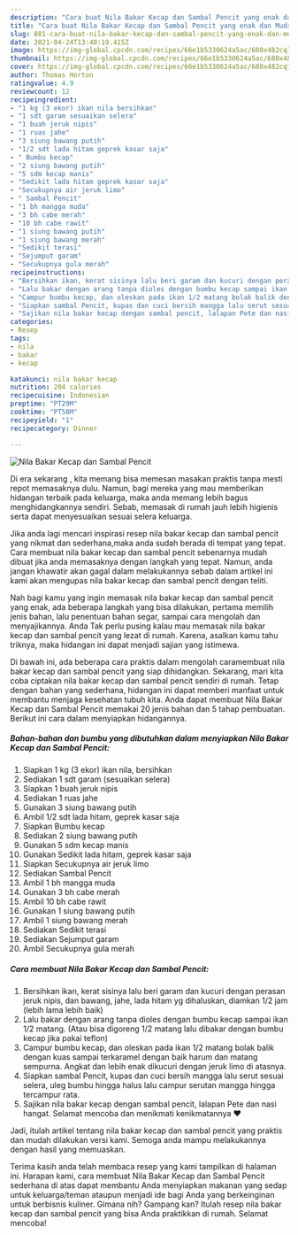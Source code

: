 ```yaml
---
description: "Cara buat Nila Bakar Kecap dan Sambal Pencit yang enak dan Mudah Dibuat"
title: "Cara buat Nila Bakar Kecap dan Sambal Pencit yang enak dan Mudah Dibuat"
slug: 881-cara-buat-nila-bakar-kecap-dan-sambal-pencit-yang-enak-dan-mudah-dibuat
date: 2021-04-24T13:40:19.415Z
image: https://img-global.cpcdn.com/recipes/66e1b5330624a5ac/680x482cq70/nila-bakar-kecap-dan-sambal-pencit-foto-resep-utama.jpg
thumbnail: https://img-global.cpcdn.com/recipes/66e1b5330624a5ac/680x482cq70/nila-bakar-kecap-dan-sambal-pencit-foto-resep-utama.jpg
cover: https://img-global.cpcdn.com/recipes/66e1b5330624a5ac/680x482cq70/nila-bakar-kecap-dan-sambal-pencit-foto-resep-utama.jpg
author: Thomas Horton
ratingvalue: 4.9
reviewcount: 12
recipeingredient:
- "1 kg (3 ekor) ikan nila bersihkan"
- "1 sdt garam sesuaikan selera"
- "1 buah jeruk nipis"
- "1 ruas jahe"
- "3 siung bawang putih"
- "1/2 sdt lada hitam geprek kasar saja"
- " Bumbu kecap"
- "2 siung bawang putih"
- "5 sdm kecap manis"
- "Sedikit lada hitam geprek kasar saja"
- "Secukupnya air jeruk limo"
- " Sambal Pencit"
- "1 bh mangga muda"
- "3 bh cabe merah"
- "10 bh cabe rawit"
- "1 siung bawang putih"
- "1 siung bawang merah"
- "Sedikit terasi"
- "Sejumput garam"
- "Secukupnya gula merah"
recipeinstructions:
- "Bersihkan ikan, kerat sisinya lalu beri garam dan kucuri dengan perasan jeruk nipis, dan bawang, jahe, lada hitam yg dihaluskan, diamkan 1/2 jam (lebih lama lebih baik)"
- "Lalu bakar dengan arang tanpa dioles dengan bumbu kecap sampai ikan 1/2 matang. (Atau bisa digoreng 1/2 matang lalu dibakar dengan bumbu kecap jika pakai teflon)"
- "Campur bumbu kecap, dan oleskan pada ikan 1/2 matang bolak balik dengan kuas sampai terkaramel dengan baik harum dan matang sempurna. Angkat dan lebih enak dikucuri dengan jeruk limo di atasnya."
- "Siapkan sambal Pencit, kupas dan cuci bersih mangga lalu serut sesuai selera, uleg bumbu hingga halus lalu campur serutan mangga hingga tercampur rata."
- "Sajikan nila bakar kecap dengan sambal pencit, lalapan Pete dan nasi hangat. Selamat mencoba dan menikmati kenikmatannya ♥️"
categories:
- Resep
tags:
- nila
- bakar
- kecap

katakunci: nila bakar kecap 
nutrition: 204 calories
recipecuisine: Indonesian
preptime: "PT29M"
cooktime: "PT58M"
recipeyield: "1"
recipecategory: Dinner

---
```



![Nila Bakar Kecap dan Sambal Pencit](https://img-global.cpcdn.com/recipes/66e1b5330624a5ac/680x482cq70/nila-bakar-kecap-dan-sambal-pencit-foto-resep-utama.jpg)

Di era  sekarang , kita memang bisa memesan masakan praktis tanpa mesti repot memasaknya dulu. Namun, bagi mereka yang mau memberikan hidangan terbaik pada keluarga, maka anda memang lebih bagus menghidangkannya sendiri. Sebab, memasak di rumah jauh lebih higienis serta dapat menyesuaikan sesuai selera keluarga.

Jika anda lagi mencari inspirasi resep nila bakar kecap dan sambal pencit yang nikmat dan sederhana,maka anda sudah berada di tempat yang tepat. Cara membuat nila bakar kecap dan sambal pencit  sebenarnya mudah dibuat jika anda memasaknya dengan langkah yang tepat. Namun, anda jangan khawatir akan gagal dalam melakukannya 
sebab dalam artikel ini kami akan mengupas nila bakar kecap dan sambal pencit dengan teliti.  



Nah bagi kamu yang ingin memasak nila bakar kecap dan sambal pencit yang enak, ada beberapa langkah yang bisa dilakukan, pertama memilih jenis bahan, lalu penentuan bahan segar, sampai cara mengolah dan menyajikannya. Anda Tak perlu pusing kalau mau memasak nila bakar kecap dan sambal pencit yang lezat di rumah. Karena, asalkan kamu  tahu triknya, maka hidangan ini dapat menjadi sajian yang istimewa.

Di bawah ini, ada beberapa cara praktis  dalam mengolah caramembuat nila bakar kecap dan sambal pencit yang siap dihidangkan. Sekarang, mari kita coba ciptakan nila bakar kecap dan sambal pencit sendiri di rumah. Tetap dengan bahan yang sederhana, hidangan ini dapat memberi manfaat untuk membantu menjaga kesehatan tubuh kita. Anda dapat membuat Nila Bakar Kecap dan Sambal Pencit memakai 20 jenis bahan dan 5 tahap pembuatan. Berikut ini cara dalam menyiapkan hidangannya.

<!--inarticleads1-->

##### Bahan-bahan dan bumbu yang dibutuhkan dalam menyiapkan Nila Bakar Kecap dan Sambal Pencit:

1. Siapkan 1 kg (3 ekor) ikan nila, bersihkan
1. Sediakan 1 sdt garam (sesuaikan selera)
1. Siapkan 1 buah jeruk nipis
1. Sediakan 1 ruas jahe
1. Gunakan 3 siung bawang putih
1. Ambil 1/2 sdt lada hitam, geprek kasar saja
1. Siapkan  Bumbu kecap
1. Sediakan 2 siung bawang putih
1. Gunakan 5 sdm kecap manis
1. Gunakan Sedikit lada hitam, geprek kasar saja
1. Siapkan Secukupnya air jeruk limo
1. Sediakan  Sambal Pencit
1. Ambil 1 bh mangga muda
1. Gunakan 3 bh cabe merah
1. Ambil 10 bh cabe rawit
1. Gunakan 1 siung bawang putih
1. Ambil 1 siung bawang merah
1. Sediakan Sedikit terasi
1. Sediakan Sejumput garam
1. Ambil Secukupnya gula merah




<!--inarticleads2-->

##### Cara membuat Nila Bakar Kecap dan Sambal Pencit:

1. Bersihkan ikan, kerat sisinya lalu beri garam dan kucuri dengan perasan jeruk nipis, dan bawang, jahe, lada hitam yg dihaluskan, diamkan 1/2 jam (lebih lama lebih baik)
1. Lalu bakar dengan arang tanpa dioles dengan bumbu kecap sampai ikan 1/2 matang. (Atau bisa digoreng 1/2 matang lalu dibakar dengan bumbu kecap jika pakai teflon)
1. Campur bumbu kecap, dan oleskan pada ikan 1/2 matang bolak balik dengan kuas sampai terkaramel dengan baik harum dan matang sempurna. Angkat dan lebih enak dikucuri dengan jeruk limo di atasnya.
1. Siapkan sambal Pencit, kupas dan cuci bersih mangga lalu serut sesuai selera, uleg bumbu hingga halus lalu campur serutan mangga hingga tercampur rata.
1. Sajikan nila bakar kecap dengan sambal pencit, lalapan Pete dan nasi hangat. Selamat mencoba dan menikmati kenikmatannya ♥️




Jadi, itulah artikel tentang  nila bakar kecap dan sambal pencit  yang praktis dan mudah dilakukan versi kami. Semoga anda mampu melakukannya dengan hasil yang memuaskan. 

Terima kasih anda telah membaca resep yang kami tampilkan di halaman ini. Harapan kami, cara membuat  Nila Bakar Kecap dan Sambal Pencit sederhana di atas dapat membantu Anda menyiapkan makanan yang sedap untuk keluarga/teman ataupun menjadi ide bagi Anda yang berkeinginan untuk berbisnis kuliner. Gimana nih? Gampang kan? Itulah resep nila bakar kecap dan sambal pencit yang bisa Anda praktikkan di rumah. Selamat mencoba!

